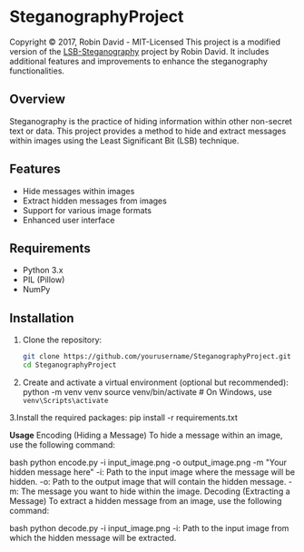 # SteganographyProject
Copyright © 2017, Robin David - MIT-Licensed
This project is a modified version of the [LSB-Steganography](https://github.com/RobinDavid/LSB-Steganography) project by Robin David. It includes additional features and improvements to enhance the steganography functionalities.

## Overview

Steganography is the practice of hiding information within other non-secret text or data. This project provides a method to hide and extract messages within images using the Least Significant Bit (LSB) technique.

## Features

- Hide messages within images
- Extract hidden messages from images
- Support for various image formats
- Enhanced user interface

## Requirements

- Python 3.x
- PIL (Pillow)
- NumPy

## Installation

1. Clone the repository:

   ```bash
   git clone https://github.com/yourusername/SteganographyProject.git
   cd SteganographyProject

2. Create and activate a virtual environment (optional but recommended):
   python -m venv venv
   source venv/bin/activate  # On Windows, use `venv\Scripts\activate`

3.Install the required packages:
   pip install -r requirements.txt


**Usage**
Encoding (Hiding a Message)
To hide a message within an image, use the following command:

bash
python encode.py -i input_image.png -o output_image.png -m "Your hidden message here"
-i: Path to the input image where the message will be hidden.
-o: Path to the output image that will contain the hidden message.
-m: The message you want to hide within the image.
Decoding (Extracting a Message)
To extract a hidden message from an image, use the following command:

bash
python decode.py -i input_image.png
-i: Path to the input image from which the hidden message will be extracted.
